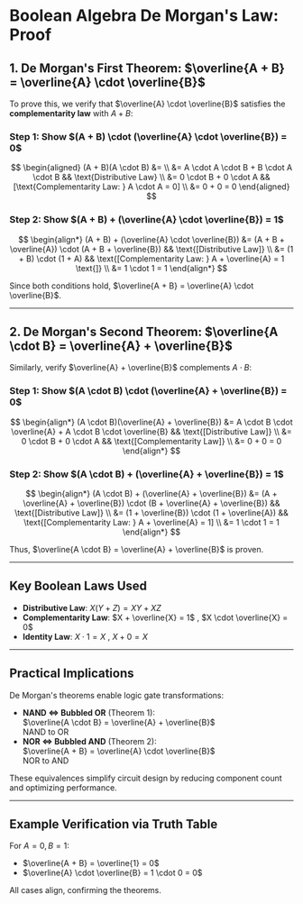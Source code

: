 # Boolean Algebra De Morgan's Law: Proof
## 1. De Morgan's First Theorem: $\overline{A + B} = \overline{A} \cdot \overline{B}$

To prove this, we verify that $\overline{A} \cdot \overline{B}$ satisfies the **complementarity law** with $A + B$:

### Step 1: Show $(A + B) \cdot (\overline{A} \cdot \overline{B}) = 0$

$$
\begin{aligned}
(A + B)(A \cdot B) &= \\
&= A \cdot A \cdot B + B \cdot A \cdot B && \text{Distributive Law} \\
&= 0 \cdot B + 0 \cdot A && [\text{Complementarity Law: } A \cdot A = 0] \\
&= 0 + 0 = 0
\end{aligned}
$$

### Step 2: Show $(A + B) + (\overline{A} \cdot \overline{B}) = 1$
$$
\begin{align*}
(A + B) + (\overline{A} \cdot \overline{B}) 
&= (A + B + \overline{A}) \cdot (A + B + \overline{B}) 
&& \text{[Distributive Law]} \\
&= (1 + B) \cdot (1 + A) 
&& \text{[Complementarity Law: } A + \overline{A} = 1 \text{]} \\
&= 1 \cdot 1 = 1
\end{align*}
$$

Since both conditions hold, $\overline{A + B} = \overline{A} \cdot \overline{B}$.

---

## 2. De Morgan's Second Theorem: $\overline{A \cdot B} = \overline{A} + \overline{B}$

Similarly, verify $\overline{A} + \overline{B}$ complements $A \cdot B$:

### Step 1: Show $(A \cdot B) \cdot (\overline{A} + \overline{B}) = 0$
$$
\begin{align*}
(A \cdot B)(\overline{A} + \overline{B}) 
&= A \cdot B \cdot \overline{A} + A \cdot B \cdot \overline{B} 
&& \text{[Distributive Law]} \\
&= 0 \cdot B + 0 \cdot A 
&& \text{[Complementarity Law]} \\
&= 0 + 0 = 0
\end{align*}
$$


### Step 2: Show $(A \cdot B) + (\overline{A} + \overline{B}) = 1$
$$
\begin{align*}
(A \cdot B) + (\overline{A} + \overline{B}) 
&= (A + \overline{A} + \overline{B}) \cdot (B + \overline{A} + \overline{B}) 
&& \text{[Distributive Law]} \\
&= (1 + \overline{B}) \cdot (1 + \overline{A}) 
&& \text{[Complementarity Law: } A + \overline{A} = 1] \\
&= 1 \cdot 1 = 1
\end{align*}
$$

Thus, $\overline{A \cdot B} = \overline{A} + \overline{B}$ is proven.

---

## Key Boolean Laws Used

- **Distributive Law**: $X(Y + Z) = XY + XZ$
- **Complementarity Law**: $X + \overline{X} = 1$ , $X \cdot \overline{X} = 0$
- **Identity Law**: $X \cdot 1 = X$ , $X + 0 = X$

---

## Practical Implications

De Morgan's theorems enable logic gate transformations:

- **NAND ⇔ Bubbled OR** (Theorem 1):  
    $\overline{A \cdot B} = \overline{A} + \overline{B}$  
    NAND to OR
- **NOR ⇔ Bubbled AND** (Theorem 2):  
    $\overline{A + B} = \overline{A} \cdot \overline{B}$  
    NOR to AND

These equivalences simplify circuit design by reducing component count and optimizing performance.

---

## Example Verification via Truth Table

For $A = 0, B = 1$:

- $\overline{A + B} = \overline{1} = 0$
- $\overline{A} \cdot \overline{B} = 1 \cdot 0 = 0$

All cases align, confirming the theorems.